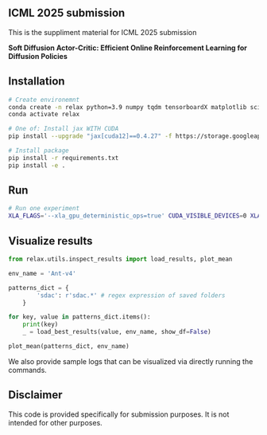 ## ICML 2025 submission

This is the suppliment material for ICML 2025 submission 

**Soft Diffusion Actor-Critic: Efficient Online Reinforcement Learning for Diffusion Policies**

## Installation

```bash
# Create environemnt
conda create -n relax python=3.9 numpy tqdm tensorboardX matplotlib scikit-learn black snakeviz ipykernel setproctitle numba
conda activate relax

# One of: Install jax WITH CUDA 
pip install --upgrade "jax[cuda12]==0.4.27" -f https://storage.googleapis.com/jax-releases/jax_cuda_releases.html

# Install package
pip install -r requirements.txt
pip install -e .
```



## Run
```bash
# Run one experiment
XLA_FLAGS='--xla_gpu_deterministic_ops=true' CUDA_VISIBLE_DEVICES=0 XLA_PYTHON_CLIENT_MEM_FRACTION=.1 python scripts/train_mujoco.py --alg sdac --seed 100
```

## Visualize results
```python
from relax.utils.inspect_results import load_results, plot_mean

env_name = 'Ant-v4'

patterns_dict = {
        'sdac': r'sdac.*' # regex expression of saved folders
    }

for key, value in patterns_dict.items():
    print(key)
    _ = load_best_results(value, env_name, show_df=False)

plot_mean(patterns_dict, env_name)
```

We also provide sample logs that can be visualized via directly running the commands.



## Disclaimer
This code is provided specifically for submission purposes. It is not intended for other purposes. 

